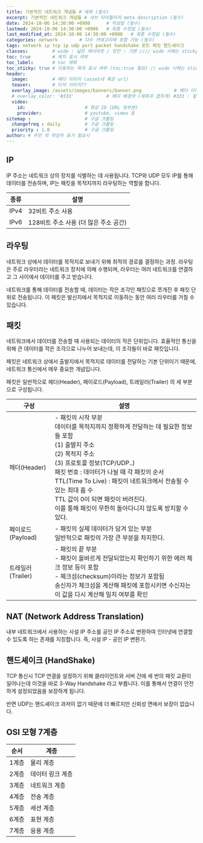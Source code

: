 ```yaml
---
title: 기본적인 네트워크 개념들 # 제목 (필수)
excerpt: 기본적인 네트워크 개념들 # 서브 타이틀이자 meta description (필수)
date: 2024-10-06 14:30:00 +0900      # 작성일 (필수)
lastmod: 2024-10-06 14:30:00 +0900   # 최종 수정일 (필수)
last_modified_at: 2024-10-06 14:30:00 +0900   # 최종 수정일 (필수)
categories: network        # 다수 카테고리에 포함 가능 (필수)
tags: network ip tcp ip udp port packet handshake 포트 패킷 핸드셰이크                     # 태그 복수개 가능 (필수)
classes:         # wide : 넓은 레이아웃 / 빈칸 : 기본 //// wide 시에는 sticky toc 불가
toc: true        # 목차 표시 여부
toc_label:       # toc 제목
toc_sticky: true # 이동하는 목차 표시 여부 (toc:true 필요) // wide 시에는 sticky toc 불가
header: 
  image:         # 헤더 이미지 (asset내 혹은 url)
  teaser:        # 티저 이미지??
  overlay_image: /assets/images/banners/banner.png            # 헤더 이미지 (제목과 겹치게)
  # overlay_color: '#333'            # 헤더 배경색 (제목과 겹치게) #333 : 짙은 회색 (필수)
  video:
    id:                      # 영상 ID (URL 뒷부분)
    provider:                # youtube, vimeo 등
sitemap :                    # 구글 크롤링
  changefreq : daily         # 구글 크롤링
  priority : 1.0             # 구글 크롤링
author: # 주인 외 작성자 표기 필요시
---
```

<!--postNo: 20241006_001-->

## IP  

IP 주소는 네트워크 상의 장치를 식별하는 데 사용됩니다. TCP와 UDP 모두 IP를 통해 데이터를 전송하며, IP는 패킷을 목적지까지 라우팅하는 역할을 합니다.  

|종류|설명|
|---|---|
|IPv4|32비트 주소 사용|
|IPv6|128비트 주소 사용 (더 많은 주소 공간)|

## 라우팅  

네트워크 상에서 데이터를 목적지로 보내기 위해 최적의 경로를 결정하는 과정. 라우팅은 주로 라우터라는 네트워크 장치에 의해 수행되며, 라우터는 여러 네트워크를 연결하고 그 사이에서 데이터를 주고 받습니다.  

네트워크를 통해 데이터를 전송할 때, 데이터는 작은 조각인 패킷으로 쪼개진 후 패킷 단위로 전송됩니다. 이 패킷은 발신지에서 목적지로 이동하는 동안 여러 라우터를 거칠 수 있습니다.  

## 패킷  

네트워크에서 데이터를 전송할 때 사용되는 데이터의 작은 단위입니다. 효율적인 통신을 위해 큰 데이터를 작은 조각으로 나누어 보내는데, 이 조각들이 바로 패킷입니다.  

패킷은 네트워크 상에서 출발지에서 목적지로 데이터를 전달하는 기본 단위이기 때문에, 네트워크 통신에서 매우 중요한 개념입니다.  

패킷은 일반적으로 헤더(Header), 페이로드(Payload), 트레일러(Trailer) 의 세 부분으로 구성됩니다.  

|구성|설명|
|---|---|
|헤더(Header)|- 패킷의 시작 부분<br>데이터를 목적지까지 정확하게 전달하는 데 필요한 정보들 포함<br>(1) 출발지 주소<br>(2) 목적지 주소<br>(3) 프로토콜 정보(TCP/UDP..)<br>패킷 번호 : 데이터가 나뉠 때 각 패킷의 순서<br>TTL(Time To Live) : 패킷이 네트워크에서 전송될 수 있는 최대 홉 수<br>TTL 값이 0이 되면 패킷이 버려진다.<br>이를 통해 패킷이 무한히 돌아다니지 않도록 방지할 수 있다.|
|페이로드(Payload)|- 패킷의 실제 데이터가 담겨 있는 부분<br>일반적으로 패킷의 가장 큰 부분을 차지한다.|
|트레일러(Trailer)|- 패킷의 끝 부분<br>- 패킷이 올바르게 전달되었는지 확인하기 위한 에러 체크 정보 등이 포함<br>- 체크섬(checksum)이라는 정보가 포함됨<br>송신자가 체크섬을 계산해 패킷에 포함시키면 수신자는 이 값을 다시 계산해 일치 여부를 확인|

## NAT (Network Address Translation)  

내부 네트워크에서 사용하는 사설 IP 주소를 공인 IP 주소로 변환하여 인터넷에 연결할 수 있도록 하는 존재를 지칭합니다. 즉, 사설 IP - 공인 IP 변환기.  

## 핸드셰이크 (HandShake)  

TCP 통신시 TCP 연결을 설정하기 위해 클라이언트와 서버 간에 세 번의 패킷 교환이 일어나는데 이것을 바로 3-Way Handshake 라고 부릅니다. 이를 통해서 연결이 안전하게 설정되었음을 보장하게 됩니다.  

반면 UDP는 핸드셰이크 과저이 없기 때문에 더 빠르지만 신뢰성 면에서 보장이 없습니다.  

## OSI 모형 7계층  

|순서|계층|
|---|---|
|1계층|물리 계층|
|2계층|데이터 링크 계층|
|3계층|네트워크 계층|
|4계층|전송 계층|
|5계층|세션 계층|
|6계층|표현 계층|
|7계층|응용 계층|